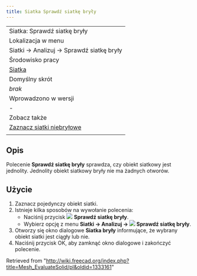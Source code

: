 ```yaml
---
title: Siatka Sprawdź siatkę bryły
---
```

|  |
| --- |
| Siatka: Sprawdź siatkę bryły |
| Lokalizacja w menu |
| Siatki → Analizuj → Sprawdź siatkę bryły |
| Środowisko pracy |
| [Siatka](/Mesh_Workbench/pl "Mesh Workbench/pl") |
| Domyślny skrót |
| *brak* |
| Wprowadzono w wersji |
| - |
| Zobacz także |
| [Zaznacz siatki niebryłowe](/Arch_SelectNonSolidMeshes/pl "Arch SelectNonSolidMeshes/pl") |
|  |

## Opis

Polecenie **Sprawdź siatkę bryły** sprawdza, czy obiekt siatkowy jest jednolity. Jednolity obiekt siatkowy bryły nie ma żadnych otworów.

## Użycie

1. Zaznacz pojedynczy obiekt siatki.
2. Istnieje kilka sposobów na wywołanie polecenia:
   * Naciśnij przycisk ![](/images/Mesh_EvaluateSolid.svg) **Sprawdź siatkę bryły**.
   * Wybierz opcję z menu **Siatki → Analizuj → ![](/images/Mesh_EvaluateSolid.svg) Sprawdź siatkę bryły**.
3. Otworzy się okno dialogowe **Siatka bryły** informujące, że wybrany obiekt siatki jest ciągły lub nie.
4. Naciśnij przycisk OK, aby zamknąć okno dialogowe i zakończyć polecenie.

Retrieved from "<http://wiki.freecad.org/index.php?title=Mesh_EvaluateSolid/pl&oldid=1333161>"